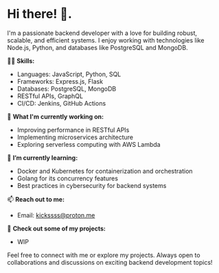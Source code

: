 # Hi there! 👋.

I'm a passionate backend developer with a love for building robust, scalable, and efficient systems. I enjoy working with technologies like Node.js, Python, and databases like PostgreSQL and MongoDB.

👨‍💻 **Skills:** 
- Languages: JavaScript, Python, SQL
- Frameworks: Express.js, Flask
- Databases: PostgreSQL, MongoDB
- RESTful APIs, GraphQL
- CI/CD: Jenkins, GitHub Actions

🚀 **What I'm currently working on:**
- Improving performance in RESTful APIs
- Implementing microservices architecture
- Exploring serverless computing with AWS Lambda

🌱 **I’m currently learning:**
- Docker and Kubernetes for containerization and orchestration
- Golang for its concurrency features
- Best practices in cybersecurity for backend systems

📫 **Reach out to me:**
- Email: kickssss@proton.me

🔗 **Check out some of my projects:**
- WIP


Feel free to connect with me or explore my projects. Always open to collaborations and discussions on exciting backend development topics!
